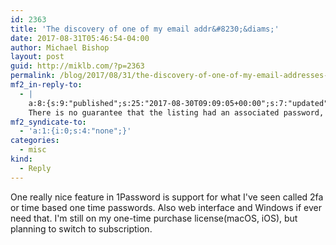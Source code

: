 ```yaml
---
id: 2363
title: 'The discovery of one of my email addr&#8230;&diams;'
date: 2017-08-31T05:46:54-04:00
author: Michael Bishop
layout: post
guid: http://miklb.com/?p=2363
permalink: /blog/2017/08/31/the-discovery-of-one-of-my-email-addresses-on-haveibeenpwned-again-is-making-me-seriously-rethink-online-security-there-is-no-guarantee-that-the-listing-had-an-associated-password-or-that-any-pass/
mf2_in-reply-to:
  - |
    a:8:{s:9:"published";s:25:"2017-08-30T09:09:05+00:00";s:7:"updated";s:25:"2017-08-30T09:09:05+00:00";s:7:"summary";s:304:"The discovery of one of my email addresses on HaveIBeenPwned (again) is making me seriously rethink online security.
    There is no guarantee that the listing had an associated password, or that any password listed was up to date, but the frequency with which these huge data dumps are published is bec...";s:4:"name";s:1503:"The discovery of one of my email addresses on HaveIBeenPwned (again) is making me seriously rethink online security. There is no guarantee that the listing had an associated password, or that any password listed was up to date, but the frequency with which these huge data dumps are published is becoming increasingly worrying. I&#039;m considering letting Apple&#039;s Keychain generate complex passwords for me and then possibly using a password manager beyond Keychain because I&#039;ll obviously never be able to remember them. Do I need another option beyond Keychain? How does Keychain generate the passwords and should I be worried about the potential for &#039;algorithm leakage&#039; here? Keychain isn&#039;t perfect (it&#039;s obviously Apple only) and isn&#039;t the most convenient password manager (copying a suggested password at the time of creation is impossible, for example) but it&#039;s built directly into the software I use most and syncs for free via my iCloud account. If the subscription for a third party solution is purely for added convenience then is it worth it? I installed 1Password to test it during the initial trial and it didn&#039;t seem drastically more convenient than Keychain: similar steps but in a different order. The only immediate benefit, from what I can see, is that it&#039;s contained within an app rather than a few layers down in iOS Settings. Whichever way I go it&#039;ll be a case of forming a new habit - always hard - but it&#039;ll be worth it.";s:8:"category";a:1:{i:0;s:0:"";}s:11:"publication";s:16:"colinwalker.blog";s:6:"author";a:3:{s:4:"name";s:12:"Colin Walker";s:3:"url";s:24:"https://colinwalker.blog";s:5:"photo";s:43:"https://colinwalker.blog/Colin%20Walker.png";}s:3:"url";s:50:"https://colinwalker.blog/2017/08/30/30082017-0908/";}
mf2_syndicate-to:
  - 'a:1:{i:0;s:4:"none";}'
categories:
  - misc
kind:
  - Reply
---
```

One really nice feature in 1Password is support for what I've seen called 2fa or time based one time passwords. Also web interface and Windows if ever need that. I'm still on my one-time purchase license(macOS, iOS), but planning to switch to subscription.